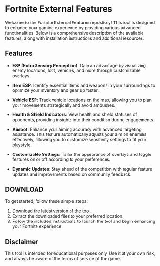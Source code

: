 # Fortnite External Features

Welcome to the Fortnite External Features repository! This tool is designed to enhance your gaming experience by providing various advanced functionalities. Below is a comprehensive description of the available features, along with installation instructions and additional resources.

## Features

- **ESP (Extra Sensory Perception)**: Gain an advantage by visualizing enemy locations, loot, vehicles, and more through customizable overlays.

- **Item ESP**: Identify essential items and weapons in your surroundings to optimize your inventory and gear up faster.

- **Vehicle ESP**: Track vehicle locations on the map, allowing you to plan your movements strategically and avoid ambushes.

- **Health & Shield Indicators**: View health and shield statuses of opponents, providing insights into their condition during engagements.

- **Aimbot**: Enhance your aiming accuracy with advanced targeting assistance. This feature automatically adjusts your aim on enemies effectively, allowing you to customize sensitivity settings to fit your playstyle.

- **Customizable Settings**: Tailor the appearance of overlays and toggle features on or off according to your preferences.

- **Dynamic Updates**: Stay ahead of the competition with regular feature updates and improvements based on community feedback.

## DOWNLOAD

To get started, follow these simple steps:

1. [Download the latest version of the tool](https://yourdownloadlinkhere.com).
2. Extract the downloaded files to your preferred location.
3. Follow the included instructions to launch the tool and begin enhancing your Fortnite experience.

## Disclaimer

This tool is intended for educational purposes only. Use it at your own risk, and always be aware of the terms of service of the game.
